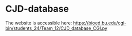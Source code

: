 # CJD-database
The website is accessible here: https://bioed.bu.edu/cgi-bin/students_24/Team_12/CJD_database_CGI.py
